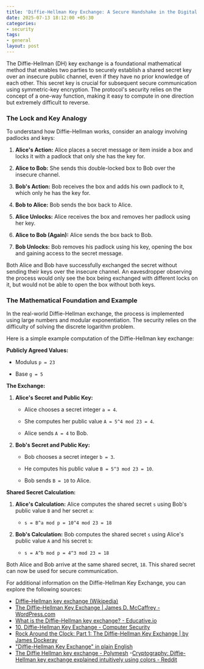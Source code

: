 ```yaml
---
title: 'Diffie-Hellman Key Exchange: A Secure Handshake in the Digital World'
date: 2025-07-13 18:12:00 +05:30
categories:
- security
tags:
- general
layout: post
---
```


The Diffie-Hellman (DH) key exchange is a foundational mathematical method that enables two parties to securely establish a shared secret key over an insecure public channel, even if they have no prior knowledge of each other. This secret key is crucial for subsequent secure communication using symmetric-key encryption. The protocol's security relies on the concept of a one-way function, making it easy to compute in one direction but extremely difficult to reverse.

### The Lock and Key Analogy

To understand how Diffie-Hellman works, consider an analogy involving padlocks and keys:

1. **Alice's Action:** Alice places a secret message or item inside a box and locks it with a padlock that only she has the key for.

2. **Alice to Bob:** She sends this double-locked box to Bob over the insecure channel.

3. **Bob's Action:** Bob receives the box and adds his own padlock to it, which only he has the key for.

4. **Bob to Alice:** Bob sends the box back to Alice.

5. **Alice Unlocks:** Alice receives the box and removes her padlock using her key.

6. **Alice to Bob (Again):** Alice sends the box back to Bob.

7. **Bob Unlocks:** Bob removes his padlock using his key, opening the box and gaining access to the secret message.

Both Alice and Bob have successfully exchanged the secret without sending their keys over the insecure channel. An eavesdropper observing the process would only see the box being exchanged with different locks on it, but would not be able to open the box without both keys.

### The Mathematical Foundation and Example

In the real-world Diffie-Hellman exchange, the process is implemented using large numbers and modular exponentiation. The security relies on the difficulty of solving the discrete logarithm problem.

Here is a simple example computation of the Diffie-Hellman key exchange:

**Publicly Agreed Values:**

* Modulus `p = 23`

* Base `g = 5`

**The Exchange:**

1. **Alice's Secret and Public Key:**

   * Alice chooses a secret integer `a = 4`.

   * She computes her public value `A = 5^4 mod 23 = 4`.

   * Alice sends `A = 4` to Bob.

2. **Bob's Secret and Public Key:**

   * Bob chooses a secret integer `b = 3`.

   * He computes his public value `B = 5^3 mod 23 = 10`.

   * Bob sends `B = 10` to Alice.

**Shared Secret Calculation:**

1. **Alice's Calculation:** Alice computes the shared secret `s` using Bob's public value `B` and her secret `a`:

   * `s = B^a mod p = 10^4 mod 23 = 18`

2. **Bob's Calculation:** Bob computes the shared secret `s` using Alice's public value `A` and his secret `b`:

   * `s = A^b mod p = 4^3 mod 23 = 18`

Both Alice and Bob arrive at the same shared secret, `18`. This shared secret can now be used for secure communication.

For additional information on the Diffie-Hellman Key Exchange, you can explore the following sources:

- [Diffie–Hellman key exchange (Wikipedia)](https://en.wikipedia.org/wiki/Diffie%E2%80%93Hellman_key_exchange)
- [The Diffie–Hellman Key Exchange | James D. McCaffrey - WordPress.com](https://jamesmccaffrey.wordpress.com/2020/07/29/the-diffie-hellman-key-exchange/)
- [What is the Diffie–Hellman key exchange? - Educative.io](https://www.educative.io/answers/what-is-the-diffiehellman-key-exchange)
- [10. Diffie-Hellman Key Exchange - Computer Security](https://textbook.cs161.org/crypto/key-exchange.html)
- [Rock Around the Clock: Part 1: The Diffie-Hellman Key Exchange | by James Dockeray](https://medium.com/@james-dockeray/rock-around-the-clock-part-1-the-diffie-hellman-key-exchange-e3324d0a2e04)
- ["Diffie-Hellman Key Exchange" in plain English](https://security.stackexchange.com/questions/45963/diffie-hellman-key-exchange-in-plain-english)
- [The Diffie Hellman key exchange - Polymesh](https://polymesh.network/blog/the-diffie-hellman-key-exchange)
-[Cryptography: Diffie-Hellman key exchange explained intuitively using colors - Reddit](https://www.reddit.com/r/programming/comments/7qq1bh/cryptography_diffiehellman_key_exchange_explained/)
